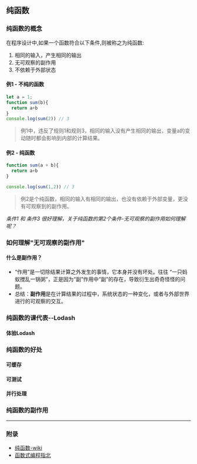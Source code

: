 <!--
 * @Author: wuyanfeiying
 * @Date: 2021-07-05 20:00:22
-->
## 纯函数
### 纯函数的概念
在程序设计中,如果一个函数符合以下条件,则被称之为纯函数:
1. 相同的输入，产生相同的输出
2. 无可观察的副作用
3. 不依赖于外部状态

#### 例1 - 不纯的函数
```js
let a = 1;
function sum(b){
  return a+b
}
console.log(sum(2)) // 3
```
> 例1中，违反了规则1和规则3，相同的输入没有产生相同的输出，变量a的变动随时都会影响到内部的计算结果。

#### 例2 - 纯函数
```js
function sum(a + b){
  return a+b
}

console.log(sum(1,2)) // 3
```
> 例2是个纯函数，相同的输入有相同的输出，也没有依赖于外部变量，更没有可观察到的副作用。

*条件1 和 条件3 很好理解，关于纯函数的第2个条件-无可观察的副作用如何理解呢？*
### 如何理解"无可观察的副作用"
#### 什么是副作用？
- “作用”是一切除结果计算之外发生的事情，它本身并没有坏处。往往 “一只蚂蚁搅乱一锅粥”，正是因为“副”作用中“副”的存在，导致衍生出奇奇怪怪的问题。
- 总结：**副作用**是在计算结果的过程中，系统状态的一种变化，或者与外部世界进行的可观察的交互。


### 纯函数的课代表--Lodash
#### 体验Lodash
### 纯函数的好处
#### 可缓存
#### 可测试

#### 并行处理
### 纯函数的副作用
---
### 附录
- [纯函数-wiki](https://zh.wikipedia.org/wiki/%E7%BA%AF%E5%87%BD%E6%95%B0)
- [函数式编程指北](https://llh911001.gitbooks.io/mostly-adequate-guide-chinese/content/ch1.html)